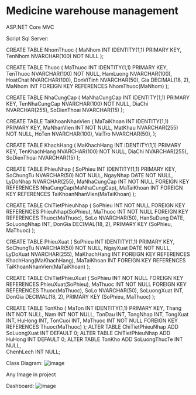 # Medicine warehouse management
 ASP.NET Core MVC
 
Script Sql Server:


CREATE TABLE NhomThuoc
(
    MaNhom INT IDENTITY(1,1) PRIMARY KEY,
    TenNhom NVARCHAR(100) NOT NULL
);

CREATE TABLE Thuoc
(
    MaThuoc INT IDENTITY(1,1) PRIMARY KEY,
    TenThuoc NVARCHAR(100) NOT NULL,
    HamLuong NVARCHAR(100),
    HoatChat NVARCHAR(100),
    DonViTinh NVARCHAR(50),
    Gia DECIMAL(18, 2),
    MaNhom INT FOREIGN KEY REFERENCES NhomThuoc(MaNhom)
);

CREATE TABLE NhaCungCap
(
    MaNhaCungCap INT IDENTITY(1,1) PRIMARY KEY,
    TenNhaCungCap NVARCHAR(100) NOT NULL,
    DiaChi NVARCHAR(255),
    SoDienThoai NVARCHAR(15)
);

CREATE TABLE TaiKhoanNhanVien
(
    MaTaiKhoan INT IDENTITY(1,1) PRIMARY KEY,
    MaNhanVien INT NOT NULL,
    MatKhau NVARCHAR(255) NOT NULL,
    HoTen NVARCHAR(100),
    VaiTro NVARCHAR(50),
);

CREATE TABLE KhachHang
(
    MaKhachHang INT IDENTITY(1,1) PRIMARY KEY,
    TenKhachHang NVARCHAR(100) NOT NULL,
    DiaChi NVARCHAR(255),
    SoDienThoai NVARCHAR(15)
);

CREATE TABLE PhieuNhap
(
    SoPhieu INT IDENTITY(1,1) PRIMARY KEY,
    SoChungTu NVARCHAR(50) NOT NULL,
    NgayNhap DATE NOT NULL,
    LyDoNhap NVARCHAR(255),
    MaNhaCungCap INT NOT NULL FOREIGN KEY REFERENCES NhaCungCap(MaNhaCungCap),
    MaTaiKhoan INT FOREIGN KEY REFERENCES TaiKhoanNhanVien(MaTaiKhoan)
);

CREATE TABLE ChiTietPhieuNhap
(
    SoPhieu INT NOT NULL FOREIGN KEY REFERENCES PhieuNhap(SoPhieu),
    MaThuoc INT NOT NULL FOREIGN KEY REFERENCES Thuoc(MaThuoc),
    SoLo NVARCHAR(50),
    HanSuDung DATE,
    SoLuongNhap INT,
    DonGia DECIMAL(18, 2),
    PRIMARY KEY (SoPhieu, MaThuoc)
);

CREATE TABLE PhieuXuat
(
    SoPhieu INT IDENTITY(1,1) PRIMARY KEY,
    SoChungTu NVARCHAR(50) NOT NULL,
    NgayXuat DATE NOT NULL,
    LyDoXuat NVARCHAR(255),
    MaKhachHang INT FOREIGN KEY REFERENCES KhachHang(MaKhachHang),
    MaTaiKhoan INT FOREIGN KEY REFERENCES TaiKhoanNhanVien(MaTaiKhoan)
);

CREATE TABLE ChiTietPhieuXuat
(
    SoPhieu INT NOT NULL FOREIGN KEY REFERENCES PhieuXuat(SoPhieu),
    MaThuoc INT NOT NULL FOREIGN KEY REFERENCES Thuoc(MaThuoc),
    SoLo NVARCHAR(50),
    SoLuongXuat INT,
    DonGia DECIMAL(18, 2),
    PRIMARY KEY (SoPhieu, MaThuoc)
);

CREATE TABLE TonKho
(
    MaTon INT IDENTITY(1,1) PRIMARY KEY,
    Thang INT NOT NULL,
    Nam INT NOT NULL,
    TonDau INT,
    TongNhap INT,
    TongXuat INT,
    HuHong INT,
    TonCuoi INT,
    MaThuoc INT NOT NULL FOREIGN KEY REFERENCES Thuoc(MaThuoc)
);
ALTER TABLE ChiTietPhieuNhap
ADD SoLuongXuat INT DEFAULT 0;
ALTER TABLE ChiTietPhieuNhap
ADD HuHong INT DEFAULT 0;
ALTER TABLE TonKho
ADD SoLuongThucTe INT NULL,  
    ChenhLech INT NULL;


Class Diagram:
![image](https://github.com/user-attachments/assets/e0dc465c-90f7-4443-bec7-5e5ed0005020)


Any Image in project

Dashboard:
![image](https://github.com/user-attachments/assets/13cdeb0c-5bde-419e-a586-b1d1ea2973dc)





